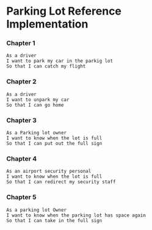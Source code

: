 # Parking Lot Reference Implementation

### Chapter 1
```
As a driver
I want to park my car in the parkig lot
So that I can catch my flight
```

### Chapter 2
```
As a driver
I want to unpark my car
So that I can go home 
```

### Chapter 3
```
As a Parking lot owner
I want to know when the lot is full 
So that I can put out the full sign
```
### Chapter 4

```
As an airport security personal
I want to know when the lot is full 
So that I can redirect my security staff 
```

### Chapter 5
```
As a parking lot Owner
I want to know when the parking lot has space again 
So that I can take in the full sign 
```
